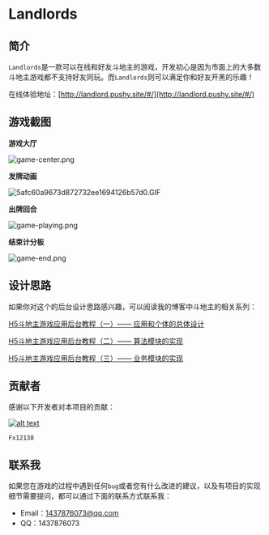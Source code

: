 # Landlords

## 简介

`Landlords`是一款可以在线和好友斗地主的游戏，开发初心是因为市面上的大多数斗地主游戏都不支持好友同玩。而`Landlords`则可以满足你和好友开黑的乐趣！

在线体验地址：[http://landlord.pushy.site/#/](http://landlord.pushy.site/#/)

## 游戏截图

**游戏大厅**

![game-center.png](https://i.loli.net/2019/03/01/5c7927eb1e33d.png)

**发牌动画**

![5afc60a9673d872732ee1694126b57d0.GIF](https://i.loli.net/2019/03/01/5c792c6fb2d0d.gif)

**出牌回合**

![game-playing.png](https://i.loli.net/2019/03/01/5c79291f3a6e8.png)

**结束计分板**

![game-end.png](https://i.loli.net/2019/03/01/5c79292ed3d91.png)

## 设计思路

如果你对这个的后台设计思路感兴趣，可以阅读我的博客中斗地主的相关系列：

[H5斗地主游戏应用后台教程（一）—— 应用和个体的总体设计](https://pushy.site/2019/02/21/landroad-backend-1/)

[H5斗地主游戏应用后台教程（二）—— 算法模块的实现](https://pushy.site/2019/02/21/landroad-backend-2/)

[H5斗地主游戏应用后台教程（三）—— 业务模块的实现](https://pushy.site/2019/02/21/landroad-backend-3/)

## 贡献者

感谢以下开发者对本项目的贡献：

[![alt text](https://avatars3.githubusercontent.com/u/45006187?s=460&v=4 "title")](https://github.com/Fx12138)

`Fx12138`

## 联系我

如果您在游戏的过程中遇到任何`bug`或者您有什么改进的建议，以及有项目的实现细节需要提问，都可以通过下面的联系方式联系我：

- Email：1437876073@qq.com
- QQ：1437876073

